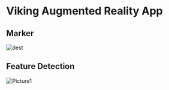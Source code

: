 # Viking Augmented Reality App
## Marker
![dest](https://user-images.githubusercontent.com/66089079/205272104-7434ffe3-b098-4e98-9045-74a3b23cb953.jpg)
## Feature Detection
![Picture1](https://user-images.githubusercontent.com/66089079/205269922-bca357ec-2d2b-457f-97e4-155039aeb401.png)
